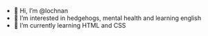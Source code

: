 - 👋 Hi, I’m @lochnan
- 👀 I’m interested in hedgehogs, mental health and learning english
- 🌱 I’m currently learning HTML and CSS

<!---
lochnan/lochnan is a ✨ special ✨ repository because its `README.md` (this file) appears on your GitHub profile.
You can click the Preview link to take a look at your changes.
--->
